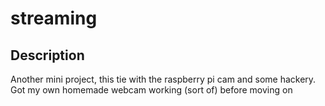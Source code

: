 # streaming

## Description

Another mini project, this tie with the raspberry pi cam and some hackery. Got my own homemade webcam working (sort of) before moving on
